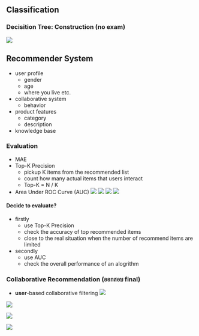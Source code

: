 
## Classification

### Decisition Tree: Construction (no exam)
![](https://media.discordapp.net/attachments/1014398974649708624/1077472369989386310/image.png?width=1303&height=685)

## Recommender System
- user profile
	- gender
	- age
	- where you live etc.
- collaborative system
	- behavior
- product features
	- category
	- description
- knowledge base

### Evaluation
- MAE
- Top-K Precision
	- pickup K items from the recommended list
	- count how many actual items that users interact
	- Top-K = N / K
- Area Under ROC Curve (AUC)
![](https://media.discordapp.net/attachments/1014398974649708624/1077480246523215922/image.png)
![](https://media.discordapp.net/attachments/1014398974649708624/1077480411485180004/image.png)
![](https://media.discordapp.net/attachments/1014398974649708624/1077480617232568341/image.png?width=1213&height=685)
![](https://media.discordapp.net/attachments/1014398974649708624/1077480664330412032/image.png?width=1235&height=685)

#### Decide to evaluate?
- firstly
	- use Top-K Precision
	- check the accuracy of top recommended items
	- close to the real situation when the number of recommend items are limited
- secondly
	- use AUC
	- check the overall performance of an alogrithm

### Collaborative Recommendation (ออกสอบ final)
- **user**-based collaborative filtering
![](https://media.discordapp.net/attachments/1014398974649708624/1077481978590400624/image.png)

![](https://media.discordapp.net/attachments/1014398974649708624/1077484223113482310/image.png?width=1134&height=685)

![](https://media.discordapp.net/attachments/1014398974649708624/1077484288909508698/image.png?width=1169&height=685)

![](https://media.discordapp.net/attachments/1014398974649708624/1077494739118592021/image.png?width=523&height=684)

